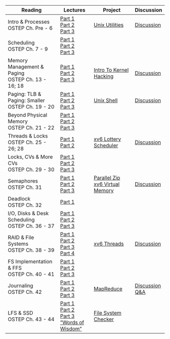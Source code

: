| Reading | Lectures | Project | Discussion |
| --- | --- | --- | --- |
| Intro & Processes  <br>OSTEP Ch. Pre - 6 | [Part 1](https://www.youtube.com/watch?v=3uMbb9dLtlE)  <br>[Part 2](https://www.youtube.com/watch?v=K4qbAiC77Yo)  <br>[Part 3](https://www.youtube.com/watch?v=LVxN7ZkGh3w) | [Unix Utilities](https://github.com/remzi-arpacidusseau/ostep-projects/tree/master/initial-utilities) | [Discussion](https://www.youtube.com/watch?v=rgcq9x8LtGQ) |
| Scheduling  <br>OSTEP Ch. 7 - 9 | [Part 1](https://www.youtube.com/watch?v=oTd72Yp2m8w)  <br>[Part 2](https://www.youtube.com/watch?v=Q09UgVfragU)  <br>[Part 3](https://www.youtube.com/watch?v=fin5-82L-r8) |     |     |
| Memory Management & Paging  <br>OSTEP Ch. 13 - 16; 18 | [Part 1](https://youtu.be/cAiwISFta4g)  <br>[Part 2](https://youtu.be/I0RIlSN0DzM)  <br>[Part 3](https://youtu.be/0WVoWlOT-kY) | [Intro To Kernel Hacking](https://github.com/remzi-arpacidusseau/ostep-projects/tree/master/initial-xv6) | [Discussion](https://www.youtube.com/watch?v=vR6z2QGcoo8) |
| Paging: TLB & Paging: Smaller  <br>OSTEP Ch. 19 - 20 | [Part 1](https://youtu.be/wAx_h3HkIX0)  <br>[Part 2](https://youtu.be/7BOXM2XgGO4)  <br>[Part 3](https://youtu.be/LprKOBsALGA) | [Unix Shell](https://github.com/remzi-arpacidusseau/ostep-projects/tree/master/processes-shell) | [Discussion](https://youtu.be/76PfvXTwF04) |
| Beyond Physical Memory  <br>OSTEP Ch. 21 - 22 | [Part 1](https://youtu.be/wAx_h3HkIX0)  <br>[Part 2](https://youtu.be/7BOXM2XgGO4)  <br>[Part 3](https://youtu.be/LprKOBsALGA) |     |     |
| Threads & Locks  <br>OSTEP Ch. 25 - 26; 28 | [Part 1](https://www.youtube.com/watch?v=ggPkFxOTwHY)  <br>[Part 2](https://www.youtube.com/watch?v=4tPXkN5nRQs) | [xv6 Lottery Scheduler](https://github.com/remzi-arpacidusseau/ostep-projects/tree/master/scheduling-xv6-lottery) | [Discussion](https://www.youtube.com/watch?v=eYfeOT1QYmg) |
| Locks, CVs & More CVs  <br>OSTEP Ch. 29 - 30 | [Part 1](https://www.youtube.com/watch?v=4PghlMdp9cU)  <br>[Part 2](https://www.youtube.com/watch?v=hivv8F-LjzY)  <br>[Part 3](https://youtu.be/BoLYvNp2Lc4) |     |     |
| Semaphores  <br>OSTEP Ch. 31 | [Part 1](https://youtu.be/U1LfmL7f1h8)  <br>[Part 2](https://youtu.be/cuY8r8RXqAY)  <br>[Part 3](https://youtu.be/WVHRaqom0yo) | [Parallel Zip](https://github.com/remzi-arpacidusseau/ostep-projects/tree/master/concurrency-pzip)  <br>[xv6 Virtual Memory](https://github.com/remzi-arpacidusseau/ostep-projects/tree/master/vm-xv6-intro) | [Discussion](https://www.youtube.com/watch?v=z6dqk6iBBRY) |
| Deadlock  <br>OSTEP Ch. 32 | [Part 1](https://youtu.be/Fnp_K63ss44) |     |     |
| I/O, Disks & Desk Scheduling  <br>OSTEP Ch. 36 - 37 | [Part 1](https://youtu.be/SQz2CTpI-NM)  <br>[Part 2](https://youtu.be/15dJR01z82k)  <br>[Part 3](https://youtu.be/yErUVST4Fv0) |     |     |
| RAID & File Systems  <br>OSTEP Ch. 38 - 39 | [Part 1](https://youtu.be/XF0mKxLrSVs)  <br>[Part 2](https://youtu.be/h3WKYo1B19U)  <br>[Part 3](https://youtu.be/Mn9g9XWec28)  <br>[Part 4](https://youtu.be/EDFoFlzZ8_w) | [xv6 Threads](https://github.com/remzi-arpacidusseau/ostep-projects/tree/master/concurrency-xv6-threads) | [Discussion](https://www.youtube.com/watch?v=G9nW9UbkT7s) |
| FS Implementation & FFS  <br>OSTEP Ch. 40 - 41 | [Part 1](https://youtu.be/QMjJlCqUYW4)  <br>[Part 2](https://youtu.be/87vv7nVdTDA)  <br>[Part 3](https://youtu.be/5n0AdNuBObU) |     |     |
| Journaling  <br>OSTEP Ch. 42 | [Part 1](https://youtu.be/piwPJ0sLV0Y)  <br>[Part 2](https://youtu.be/MgnQV-ss1wc)  <br>[Part 3](https://youtu.be/wwvMNItRyl8) | [MapReduce](https://github.com/remzi-arpacidusseau/ostep-projects/tree/master/concurrency-mapreduce) | [Discussion](https://youtu.be/tSiJ_oBSOZE)  <br>[Q&A](https://youtu.be/jVmWrr8y0Uw) |
| LFS & SSD  <br>OSTEP Ch. 43 - 44 | [Part 1](https://youtu.be/59XSFnXQ-9Q)  <br>[Part 2](https://youtu.be/6fbm9u7__L0)  <br>[Part 3](https://youtu.be/vvttbstRdj8)  <br>[”Words of Wisdom”](https://youtu.be/sKTyhqvTUBU) | [File System Checker](https://github.com/remzi-arpacidusseau/ostep-projects/tree/master/filesystems-checker) |     |
